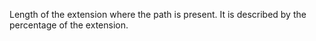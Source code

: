 Length of the extension where the path is present. It is described by the percentage of the extension.
